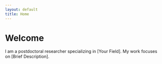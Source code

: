 ```yaml
---
layout: default
title: Home
---
```

<div class="container mx-auto px-4 py-8">
  <h1 class="text-4xl font-bold text-center text-dark mb-6">Welcome</h1>
  <p class="text-lg text-center text-gray-700">
    I am a postdoctoral researcher specializing in [Your Field]. My work focuses on [Brief Description].
  </p>
</div>
